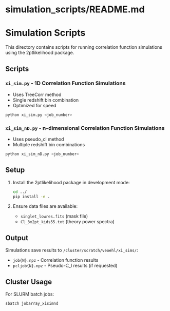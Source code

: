# simulation_scripts/README.md

# Simulation Scripts

This directory contains scripts for running correlation function simulations using the 2ptlikelihood package.

## Scripts

### `xi_sim.py` - 1D Correlation Function Simulations
- Uses TreeCorr method  
- Single redshift bin combination
- Optimized for speed

```bash
python xi_sim.py <job_number>
```

### `xi_sim_nD.py` - n-dimensional Correlation Function Simulations  
- Uses pseudo_cl method
- Multiple redshift bin combinations

```bash
python xi_sim_nD.py <job_number>
```

## Setup

1. Install the 2ptlikelihood package in development mode:
   ```bash
   cd ../
   pip install -e .
   ```

2. Ensure data files are available:
   - `singlet_lowres.fits` (mask file)
   - `Cl_3x2pt_kids55.txt` (theory power spectra)

## Output

Simulations save results to `/cluster/scratch/veoehl/xi_sims/`:
- `job{N}.npz` - Correlation function results
- `pcljob{N}.npz` - Pseudo-C_l results (if requested)

## Cluster Usage

For SLURM batch jobs:
```bash
sbatch jobarray_xisimnd
```